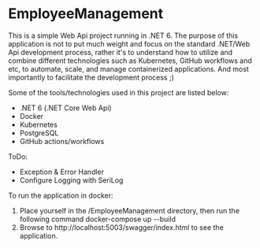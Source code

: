 # EmployeeManagement

This is a simple Web Api project running in .NET 6. The purpose of this application is not to put much weight and focus on the standard .NET/Web Api development process, rather it's to understand how to utilize and combine different technologies such as Kubernetes, GitHub workflows and etc, to automate, scale, and manage containerized applications. And most importantly to facilitate the development process ;)

Some of the tools/technologies used in this project are listed below:
* .NET 6 (.NET Core Web Api)
* Docker
* Kubernetes
* PostgreSQL
* GitHub actions/workflows


ToDo: 
* Exception & Error Handler
* Configure Logging with SeriLog


To run the application in docker:

1. Place yourself in the /EmployeeManagement directory, then run the following command docker-compose up --build
2. Browse to http://localhost:5003/swagger/index.html to see the application.
